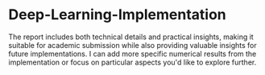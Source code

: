 # Deep-Learning-Implementation
The report includes both technical details and practical insights, making it suitable for academic submission while also providing valuable insights for future implementations. I can add more specific numerical results from the implementation or focus on particular aspects you'd like to explore further.
